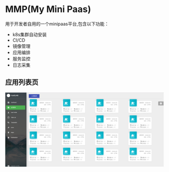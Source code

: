 # MMP(My Mini Paas)
  用于开发者自用的一个minipaas平台,包含以下功能：
- k8s集群自动安装
- CI/CD
- 镜像管理
- 应用编排
- 服务监控
- 日志采集

## 应用列表页

![](doc/example_app_list.png)